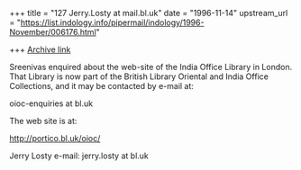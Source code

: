 +++
title = "127 Jerry.Losty at mail.bl.uk"
date = "1996-11-14"
upstream_url = "https://list.indology.info/pipermail/indology/1996-November/006176.html"

+++
[Archive link](https://list.indology.info/pipermail/indology/1996-November/006176.html)

Sreenivas enquired about the web-site of the India Office Library in London.  
That Library is now part of the British Library Oriental and India Office 
Collections, and it may be contacted by e-mail at:

oioc-enquiries at bl.uk

The web site is at:

http://portico.bl.uk/oioc/


Jerry Losty
e-mail: jerry.losty at bl.uk




